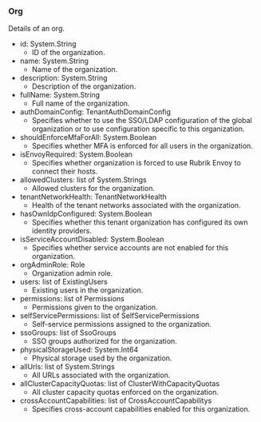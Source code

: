 ### Org
Details of an org.

- id: System.String
  - ID of the organization.
- name: System.String
  - Name of the organization.
- description: System.String
  - Description of the organization.
- fullName: System.String
  - Full name of the organization.
- authDomainConfig: TenantAuthDomainConfig
  - Specifies whether to use the SSO/LDAP configuration of the global organization or to use configuration specific to this organization.
- shouldEnforceMfaForAll: System.Boolean
  - Specifies whether MFA is enforced for all users in the organization.
- isEnvoyRequired: System.Boolean
  - Specifies whether organization is forced to use Rubrik Envoy to connect their hosts.
- allowedClusters: list of System.Strings
  - Allowed clusters for the organization.
- tenantNetworkHealth: TenantNetworkHealth
  - Health of the tenant networks associated with the organization.
- hasOwnIdpConfigured: System.Boolean
  - Specifies whether this tenant organization has configured its own identity providers.
- isServiceAccountDisabled: System.Boolean
  - Specifies whether service accounts are not enabled for this organization.
- orgAdminRole: Role
  - Organization admin role.
- users: list of ExistingUsers
  - Existing users in the organization.
- permissions: list of Permissions
  - Permissions given to the organization.
- selfServicePermissions: list of SelfServicePermissions
  - Self-service permissions assigned to the organization.
- ssoGroups: list of SsoGroups
  - SSO groups authorized for the organization.
- physicalStorageUsed: System.Int64
  - Physical storage used by the organization.
- allUrls: list of System.Strings
  - All URLs associated with the organization.
- allClusterCapacityQuotas: list of ClusterWithCapacityQuotas
  - All cluster capacity quotas enforced on the organization.
- crossAccountCapabilities: list of CrossAccountCapabilitys
  - Specifies cross-account capabilities enabled for this organization.

